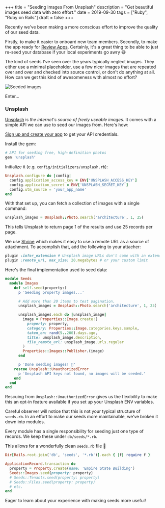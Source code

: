 +++
title = "Seeding Images From Unsplash"
description = "Get beautiful images seed data with zero effort."
date = 2019-09-30
tags = ["Ruby", "Ruby on Rails"]
draft = false
+++

Recently we've been making a more conscious effort to improve the quality of our seed data.

Firstly, to make it easier to onboard new team members. Secondly, to make the app ready for
[Review Apps](https://devcenter.heroku.com/articles/github-integration-review-apps). Certainly,
it's a great thing to be able to just re-seed your database if your local experiments go awry 😅

The kind of seeds I've seen over the years typically neglect images. They either use a minimal
placeholder, use a few nicer images that are repeated over and over and checked into source
control, or don't do anything at all. How can we get this kind of awesomeness with almost
no effort?

![Seeded images](/posts/unsplash-seeds/seeds.png)

Enter...

### Unsplash

[Unsplash](https://unsplash.com/) is _the internet's source of freely useable images_. It comes
with a simple API we can use to seed our images from. Here's how:

[Sign up and create your app](https://unsplash.com/developers) to get your API credentials.

Install the gem:

```ruby
# API for seeding free, high-definition photos
gem 'unsplash'
```

Initialize it (e.g. `config/initializers/unsplash.rb`):

```ruby
Unsplash.configure do |config|
  config.application_access_key = ENV['UNSPLASH_ACCESS_KEY']
  config.application_secret = ENV['UNSPLASH_SECRET_KEY']
  config.utm_source = 'your_app_name'
end
```

With that set up, you can fetch a collection of images with a single command:

```ruby
unsplash_images = Unsplash::Photo.search('architecture', 1, 25)
```

This tells Unsplash to return page 1 of the results and use 25 records per page.

We use [Shrine](https://github.com/shrinerb/shrine/) which makes it easy to use a remote URL
as a source of attachment. To accomplish that, add the following to your attacher:

```ruby
plugin :infer_extension # Unsplash image URLs don't come with an extension
plugin :remote_url, max_size: 20.megabytes # or your custom limit
```

Here's the final implementation used to seed data:

```ruby
module Seeds
  module Images
    def self.seed(property:)
      p 'Seeding property images...'

      # Add more than 20 items to test pagination.
      unsplash_images = Unsplash::Photo.search('architecture', 1, 25)

      unsplash_images.each do |unsplash_image|
        image = Properties::Image.create!(
          property: property,
          category: Properties::Image.categories.keys.sample,
          taken_on: rand(5..200).days.ago,
          title: unsplash_image.description,
          file_remote_url: unsplash_image.urls.regular
        )
        Properties::Images::Publisher.(image)
      end

      p 'Done seeding images! 🎉'
    rescue Unsplash::UnauthorizedError
      p 'Unsplash API keys not found, no images will be seeded.'
    end
  end
end
```

Rescuing from `Unsplash::UnauthorizedError` gives us the flexibility to make this an opt-in
feature available if you set up your Unsplash ENV variables.

Careful observer will notice that this is not your typical structure of `seeds.rb`. In an
effort to make our seeds more maintainable, we've broken it down into modules.

Every module has a single responsibility for seeding just one type of records.
We keep these under `db/seeds/*.rb`.

This allows for a wonderfully clean `seeds.rb` file 🎉

```ruby
Dir[Rails.root.join('db', 'seeds', '*.rb')].each { |f| require f }

ApplicationRecord.transaction do
  property = Property.create(name: 'Empire State Building')
  Seeds::Images.seed(property: property)
  # Seeds::Tenants.seed(property: property)
  # Seeds::Files.seed(property: property)
  # etc.
end
```

Eager to learn about your experience with making seeds more useful!
